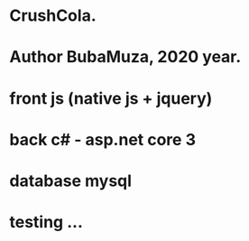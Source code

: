 # CrushCola.
# Author BubaMuza, 2020 year.


# front js (native js + jquery)
# back c# - asp.net core 3
# database mysql
# testing ... 